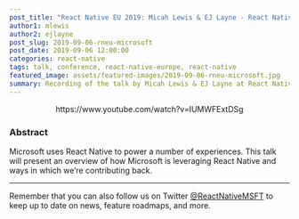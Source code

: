 ```yaml
---
post_title: "React Native EU 2019: Micah Lewis & EJ Layne - React Native @ Microsoft"
author1: mlewis
author2: ejlayne
post_slug: 2019-09-06-rneu-microsoft
post_date: 2019-09-06 12:00:00
categories: react-native
tags: talk, conference, react-native-europe, react-native
featured_image: assets/featured-images/2019-09-06-rneu-microsoft.jpg
summary: Recording of the talk by Micah Lewis & EJ Layne at React Native Europe 2019, about Microsoft's usage of React Native.
---
```


<p align="center">
https://www.youtube.com/watch?v=IUMWFExtDSg
</p>

### Abstract

Microsoft uses React Native to power a number of experiences. This talk will present an overview of how Microsoft is leveraging React Native and ways in which we’re contributing back.

---

Remember that you can also follow us on Twitter [@ReactNativeMSFT](https://twitter.com/reactnativemsft) to keep up to date on news, feature roadmaps, and more.

